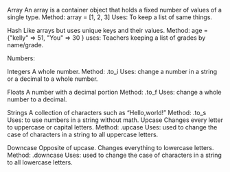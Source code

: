 Array
An array is a container object that holds a fixed number of values of a single type.
Method: array = [1, 2, 3]
Uses: To keep a list of same things. 

Hash
Like arrays but uses unique keys and their values.
Method: age = {"kelly" => 51, "You" => 30 }
uses: Teachers keeping a list of grades by name/grade.

Numbers:

  Integers
	A whole number.
	Method: .to_i
	Uses: change a number in a string or a decimal to a whole number.

  Floats
	A number with a decimal portion
	Method: .to_f
	Uses: change a whole number to a decimal.

Strings
A collection of characters such as “Hello,world!”
Method: .to_s
Uses: to use numbers in a string without math.
  Upcase
	Changes every letter to uppercase or capital letters.
	Method: .upcase
	Uses: used to change the case of characters in a string to all uppercase letters.

  Downcase
	Opposite of upcase.  Changes everything to lowercase letters.
	Method: .downcase
	Uses:  used to change the case of characters in a string to all lowercase letters.